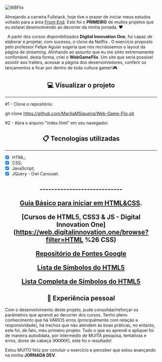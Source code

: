 ![WBFlix](C:\workspace\WebGameFlix\WBFlix-layout.JPG)

 Almejando a carreira Fullstack, hoje tive o prazer de iniciar meus estudos voltado para a área [Front-End](https://www.alura.com.br/artigos/o-que-e-front-end-e-back-end). Este foi o <b>PRIMEIRO</b> de muitos projetos que eu estarei desenvolvendo ao decorrer da minha jornada. ❤ <br/>

&nbsp; A partir dos cursos disponibilizados <b>Digital Innovation One</b>, fui capaz de elaborar e projetar, com sucesso, o clone da Netflix . O exercício proposto pelo professor Felipe Aguiar sugeria que nós recriássemos o layout da página de streaming. Alinhando ao assunto que eu me sinto extremamente confortável, desta forma, criei o <b>WebGameFlix</b>. Um site que seria possível assistir aos trailers, acessar a página dos desenvolvedores, conferir os lançamentos e ficar por dentro de toda cultura gamer!🎮<br/>

<h2 align="center"> 💻  Visualizar o projeto
</h2>

--------------------------

#1 - Clone o repositório:

git clone https://github.com/MariliaMSiqueira/Web-Game-Flix.git

#2 - Abra o arquivo "index.html" em seu navegador.

<h2 align="center"> 📋 Tecnologias utilizadas</h2>

---------------



- [x] HTML;
- [x] CSS;
- [x] JavaScript;
- [x] JQuery - Owl Carousel. 

<h2 align="center" Links úteis</h2>
----------------------------



[Guia Básico para iniciar em HTML&CSS](https://www.chiefofdesign.com.br/css/).

[Cursos de HTML5, CSS3 & JS - Digital Innovation One](https://web.digitalinnovation.one/browse?filter=HTML %26 CSS)

[Repositório de Fontes Google](https://fonts.google.com/)

[Lista de Símbolos do HTML5](https://www.blogson.com.br/lista-de-simbolos-do-html-5/)

[Lista Completa de Símbolos do HTML5](http://arquivo.devmedia.com.br/artigos/devmedia/html-entities.html)

<h2 align="center">🤩 Experiência pessoal</h2> 



Com o desenvolvimento deste projeto, pude consolidar/reforçar os parâmetros que aprendi ao decorrer dos cursos. Tenho pleno conhecimento que há VÁRIOS erros (principalmente com relação a responsividade), há trechos que não atendem às boas práticas, no entanto, este foi, de fato, meu primeiro projeto. Tudo o que eu aprendi e apliquei foi de maneira autodidata, por intermédio de MUITA pesquisa, tentativas e erros, dores de cabeça (KKKKK), este foi o resultado!  <br/>

Estou MUITO feliz por concluir o exercício e perceber que estou avançando na minha <b>JORNADA DEV</b>.<br/>

